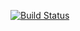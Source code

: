 [![Build Status](https://travis-ci.com/cmcd22/t4.svg?branch=master)](https://travis-ci.com/cmcd22/t4)
